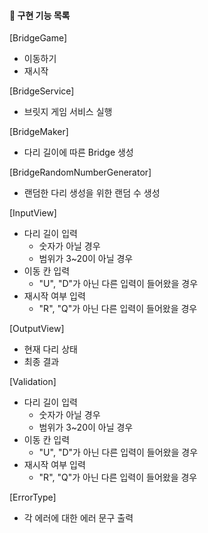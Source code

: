 #### 📃 구현 기능 목록
[BridgeGame]
* 이동하기 
* 재시작

[BridgeService]
* 브릿지 게임 서비스 실행

[BridgeMaker]
* 다리 길이에 따른 Bridge 생성

[BridgeRandomNumberGenerator]
* 랜덤한 다리 생성을 위한 랜덤 수 생성

[InputView]
* 다리 길이 입력
  * 숫자가 아닐 경우
  * 범위가 3~20이 아닐 경우
* 이동 칸 입력
  * "U", "D"가 아닌 다른 입력이 들어왔을 경우 
* 재시작 여부 입력
  * "R", "Q"가 아닌 다른 입력이 들어왔을 경우

[OutputView]
* 현재 다리 상태
* 최종 결과

[Validation] 
* 다리 길이 입력
  * 숫자가 아닐 경우
  * 범위가 3~20이 아닐 경우
* 이동 칸 입력
  * "U", "D"가 아닌 다른 입력이 들어왔을 경우
* 재시작 여부 입력
  * "R", "Q"가 아닌 다른 입력이 들어왔을 경우

[ErrorType]
* 각 에러에 대한 에러 문구 출력